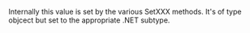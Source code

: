 ﻿Internally this value is set by the various SetXXX methods. It's of type objcect but set to the appropriate .NET subtype.